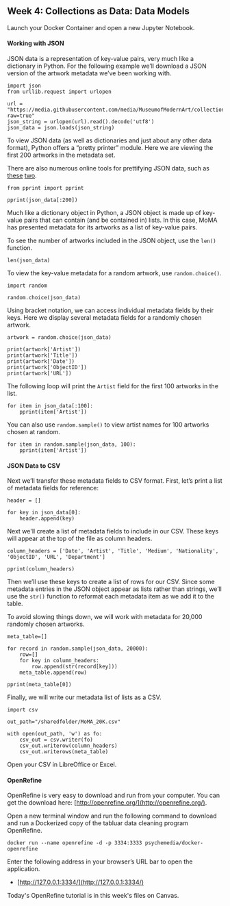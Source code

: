 ## Week 4: Collections as Data: Data Models

Launch your Docker Container and open a new Jupyter Notebook.

#### Working with JSON
JSON data is a representation of key-value pairs, very much like a dictionary in Python. For the following example we’ll download a JSON version of the artwork metadata we’ve been working with.

```python3
import json
from urllib.request import urlopen

url = "https://media.githubusercontent.com/media/MuseumofModernArt/collection/master/Artworks.json?raw=true"
json_string = urlopen(url).read().decode('utf8')
json_data = json.loads(json_string)
```
To view JSON data (as well as dictionaries and just about any other data format), Python offers a “pretty printer” module. Here we are viewing the first 200 artworks in the metadata set.

There are also numerous online tools for prettifying JSON data, such as [these](http://jsonviewer.stack.hu/) [two](http://json.parser.online.fr/beta/).

```python3
from pprint import pprint

pprint(json_data[:200])
```

Much like a dictionary object in Python, a JSON object is made up of key-value pairs that can contain (and be contained in) lists. In this case, MoMA has presented metadata for its artworks as a list of key-value pairs.

To see the number of artworks included in the JSON object, use the `len()` function.

```
len(json_data)
```

To view the key-value metadata for a random artwork, use `random.choice()`.

```
import random

random.choice(json_data)
```

Using bracket notation, we can access individual metadata fields by their keys. Here we display several metadata fields for a randomly chosen artwork.

```
artwork = random.choice(json_data)

print(artwork['Artist'])
print(artwork['Title'])
print(artwork['Date'])
print(artwork['ObjectID'])
print(artwork['URL'])
```

The following loop will print the `Artist` field for the first 100 artworks in the list.

```python3
for item in json_data[:100]:
    pprint(item['Artist'])
```

You can also use `random.sample()` to view artist names for 100 artworks chosen at random.

```
for item in random.sample(json_data, 100):
    pprint(item['Artist'])
```

#### JSON Data to CSV
Next we’ll transfer these metadata fields to CSV format. First, let’s print a list of metadata fields for reference:

```python3
header = []

for key in json_data[0]:
    header.append(key)
```

Next we'll create a list of metadata fields to include in our CSV. These keys will appear at the top of the file as column headers.

```
column_headers = ['Date', 'Artist', 'Title', 'Medium', 'Nationality', 'ObjectID', 'URL', 'Department']

pprint(column_headers)
```
Then we’ll use these keys to create a list of rows for our CSV. Since some metadata entries in the JSON object appear as lists rather than strings, we’ll use the `str()` function to reformat each metadata item as we add it to the table.

To avoid slowing things down, we will work with metadata for 20,000 randomly chosen artworks.

```python3
meta_table=[]

for record in random.sample(json_data, 20000):
    row=[]
    for key in column_headers:
        row.append(str(record[key]))
    meta_table.append(row)

pprint(meta_table[0])
```

Finally, we will write our metadata list of lists as a CSV.

```python3
import csv

out_path="/sharedfolder/MoMA_20K.csv"

with open(out_path, 'w') as fo:
    csv_out = csv.writer(fo)
    csv_out.writerow(column_headers)
    csv_out.writerows(meta_table)
```

Open your CSV in LibreOffice or Excel.


#### OpenRefine

OpenRefine is very easy to download and run from your computer. You can get the download here: [http://openrefine.org/](http://openrefine.org/).

Open a new terminal window and run the following command to download and run a Dockerized copy of the tabluar data cleaning program OpenRefine.

```
docker run --name openrefine -d -p 3334:3333 psychemedia/docker-openrefine
```

Enter the following address in your browser’s URL bar to open the application.

- [http://127.0.0.1:3334/](http://127.0.0.1:3334/)

Today's OpenRefine tutorial is in this week's files on Canvas.

<!--
Click `Create Project`, then `Choose Files` and choose `V_and_A_ivory.csv`. Click `Next`. In the following window, click `Create Project` in the upper right corner.

At the top of the “place” column, click the dropdown button and choose “Text Facet.” A list of places will appear in the left column. Click “Paris” to display only works created there.

Note that several “place” records are listed as “Germany,” while others are German cities. Let’s group them under a single facet.
-->
